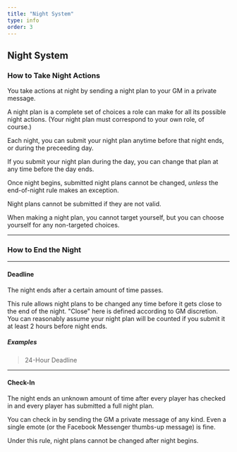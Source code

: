 ```yaml
---
title: "Night System"
type: info
order: 3
---
```


## Night System

### How to Take Night Actions

You take actions at night by sending a night plan to your GM in a private message.

A night plan is a complete set of choices a role can make for all its possible night actions. (Your night plan must correspond to your own role, of course.)

Each night, you can submit your night plan anytime before that night ends, or during the preceeding day.

If you submit your night plan during the day, you can change that plan at any time before the day ends.

Once night begins, submitted night plans cannot be changed, *unless* the end-of-night rule makes an exception.

Night plans cannot be submitted if they are not valid.

When making a night plan, you cannot target yourself, but you can choose yourself for any non-targeted choices.

----

### How to End the Night

----

#### Deadline

The night ends after a certain amount of time passes.

This rule allows night plans to be changed any time before it gets close to the end of the night. "Close" here is defined according to GM discretion. You can reasonably assume your night plan will be counted if you submit it at least 2 hours before night ends.

##### Examples

> 24-Hour Deadline

----

#### Check-In

The night ends an unknown amount of time after every player has checked in and every player has submitted a full night plan.

You can check in by sending the GM a private message of any kind. Even a single emote (or the Facebook Messenger thumbs-up message) is fine.

Under this rule, night plans cannot be changed after night begins.
